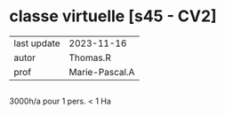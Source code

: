# classe virtuelle [s45 - CV2]

|||
|-|-|
|last update| 2023-11-16|
|autor|Thomas.R|
|prof|Marie-Pascal.A|

##

3000h/a pour 1 pers. < 1 Ha

